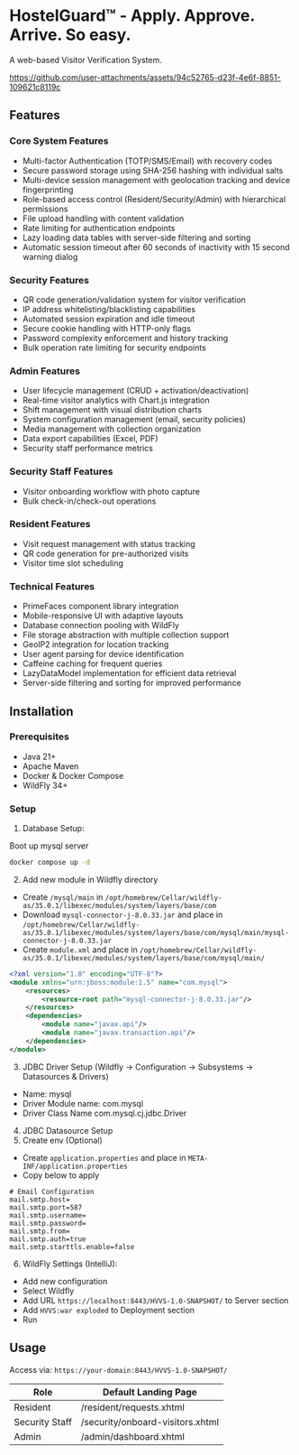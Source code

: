 # HostelGuard™ - Apply. Approve. Arrive. So easy.

A web-based Visitor Verification System.

https://github.com/user-attachments/assets/94c52765-d23f-4e6f-8851-109621c8119c

## Features

### Core System Features
- Multi-factor Authentication (TOTP/SMS/Email) with recovery codes
- Secure password storage using SHA-256 hashing with individual salts
- Multi-device session management with geolocation tracking and device fingerprinting
- Role-based access control (Resident/Security/Admin) with hierarchical permissions
- File upload handling with content validation
- Rate limiting for authentication endpoints
- Lazy loading data tables with server-side filtering and sorting
- Automatic session timeout after 60 seconds of inactivity with 15 second warning dialog

### Security Features
- QR code generation/validation system for visitor verification
- IP address whitelisting/blacklisting capabilities
- Automated session expiration and idle timeout
- Secure cookie handling with HTTP-only flags
- Password complexity enforcement and history tracking
- Bulk operation rate limiting for security endpoints

### Admin Features
- User lifecycle management (CRUD + activation/deactivation)
- Real-time visitor analytics with Chart.js integration
- Shift management with visual distribution charts
- System configuration management (email, security policies)
- Media management with collection organization
- Data export capabilities (Excel, PDF)
- Security staff performance metrics

### Security Staff Features
- Visitor onboarding workflow with photo capture
- Bulk check-in/check-out operations

### Resident Features
- Visit request management with status tracking
- QR code generation for pre-authorized visits
- Visitor time slot scheduling

### Technical Features
- PrimeFaces component library integration
- Mobile-responsive UI with adaptive layouts
- Database connection pooling with WildFly
- File storage abstraction with multiple collection support
- GeoIP2 integration for location tracking
- User agent parsing for device identification
- Caffeine caching for frequent queries
- LazyDataModel implementation for efficient data retrieval
- Server-side filtering and sorting for improved performance

## Installation

### Prerequisites
- Java 21+
- Apache Maven
- Docker & Docker Compose
- WildFly 34+

### Setup

1. Database Setup:

Boot up mysql server
```bash
docker compose up -d 
```
2. Add new module in Wildfly directory
- Create `/mysql/main` in `/opt/homebrew/Cellar/wildfly-as/35.0.1/libexec/modules/system/layers/base/com`
- Download `mysql-connector-j-8.0.33.jar` and place in `/opt/homebrew/Cellar/wildfly-as/35.0.1/libexec/modules/system/layers/base/com/mysql/main/mysql-connector-j-8.0.33.jar`
- Create `module.xml` and place in `/opt/homebrew/Cellar/wildfly-as/35.0.1/libexec/modules/system/layers/base/com/mysql/main/`
```xml
<?xml version="1.0" encoding="UTF-8"?>
<module xmlns="urn:jboss:module:1.5" name="com.mysql">
    <resources>
        <resource-root path="mysql-connector-j-8.0.33.jar"/>
    </resources>
    <dependencies>
        <module name="javax.api"/>
        <module name="javax.transaction.api"/>
    </dependencies>
</module>
```
3. JDBC Driver Setup (Wildfly -> Configuration -> Subsystems -> Datasources & Drivers)
- Name: mysql
- Driver Module name: com.mysql
- Driver Class Name com.mysql.cj.jdbc.Driver
4. JDBC Datasource Setup
5. Create env (Optional)
- Create `application.properties` and place in `META-INF/application.properties`
- Copy below to apply
```text
# Email Configuration
mail.smtp.host=
mail.smtp.port=587
mail.smtp.username=
mail.smtp.password=
mail.smtp.from=
mail.smtp.auth=true
mail.smtp.starttls.enable=false
```
6. WildFly Settings (IntelliJ):
- Add new configuration
- Select Wildfly
- Add URL `https://localhost:8443/HVVS-1.0-SNAPSHOT/` to Server section
- Add `HVVS:war exploded` to Deployment section
- Run

## Usage

Access via: `https://your-domain:8443/HVVS-1.0-SNAPSHOT/`

| Role              | Default Landing Page       |
|-------------------|-----------------------------|
| Resident          | /resident/requests.xhtml    |
| Security Staff    | /security/onboard-visitors.xhtml |
| Admin             | /admin/dashboard.xhtml      |
